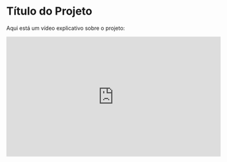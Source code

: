 # Título do Projeto

Aqui está um vídeo explicativo sobre o projeto:

<iframe src="https://player.vimeo.com/video/123456789" width="560" height="315" frameborder="0" allowfullscreen></iframe>

